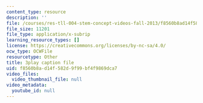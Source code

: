 ```yaml
---
content_type: resource
description: ''
file: /courses/res-tll-004-stem-concept-videos-fall-2013/f8560b8ad14f582d9f99bf4f9869dca7_o84SekTsgPo.vtt
file_size: 11201
file_type: application/x-subrip
learning_resource_types: []
license: https://creativecommons.org/licenses/by-nc-sa/4.0/
ocw_type: OCWFile
resourcetype: Other
title: 3play caption file
uid: f8560b8a-d14f-582d-9f99-bf4f9869dca7
video_files:
  video_thumbnail_file: null
video_metadata:
  youtube_id: null
---
```

